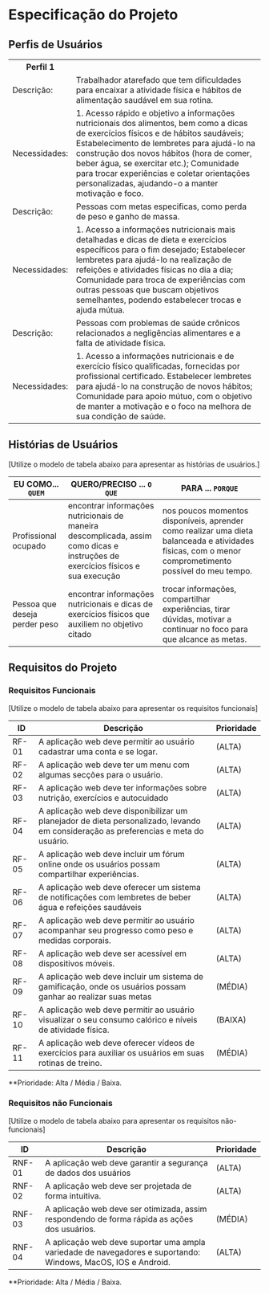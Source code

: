 # Especificação do Projeto

## Perfis de Usuários
<table>
        <tr>
            <th>Perfil 1</th>
        </tr>
        <tr>
            <td>Descrição:   </td>
            <td>Trabalhador atarefado que tem dificuldades para encaixar a atividade física e hábitos de alimentação saudável em sua rotina.</td>
        </tr>
        <tr>
            <td>Necessidades:  </td>
            <td>1.	Acesso rápido e objetivo a informações nutricionais dos alimentos, bem como a dicas de exercícios físicos e de hábitos saudáveis;
	Estabelecimento de lembretes para ajudá-lo na construção dos novos hábitos (hora de comer, beber água, se exercitar etc.);
	Comunidade para trocar experiências e coletar orientações personalizadas, ajudando-o a manter motivação e foco.
</td>
        </tr>
        <tr>
            <td>Descrição:</td>
            <td> 	Pessoas com metas especificas, como perda de peso e ganho de massa.</td>
        </tr>
        <tr>
            <td>Necessidades:</td>
            <td>1.	Acesso a informações nutricionais mais detalhadas e dicas de dieta e exercícios específicos para o fim desejado;
	Estabelecer lembretes para ajudá-lo na realização de refeições e atividades físicas no dia a dia;
	Comunidade para troca de experiências com outras pessoas que buscam objetivos semelhantes, podendo estabelecer trocas e ajuda mútua. 
</td>
        </tr>
        <tr>
            <td>Descrição: </td>
            <td>Pessoas com problemas de saúde crônicos relacionados a negligências alimentares e a falta de atividade física.</td>
        </tr>
        <tr>
            <td>Necessidades:</td>
            <td>1.	Acesso a informações nutricionais e de exercício físico qualificadas, fornecidas por profissional certificado.
	Estabelecer lembretes para ajudá-lo na construção de novos hábitos;
	Comunidade para apoio mútuo, com o objetivo de manter a motivação e o foco na melhora de sua condição de saúde.
</td>
        </tr>
    </table>


## Histórias de Usuários

[Utilize o modelo de tabela abaixo para apresentar as histórias de usuários.]

|EU COMO... `QUEM`   | QUERO/PRECISO ... `O QUE` |PARA ... `PORQUE`                 |
|--------------------|---------------------------|----------------------------------|
| Profissional ocupado        | encontrar informações nutricionais de maneira descomplicada, assim como dicas e instruções de exercícios físicos e sua execução                      | nos poucos momentos disponíveis, aprender como realizar uma dieta balanceada e atividades físicas, com o menor comprometimento possível do meu tempo.                              |
| Pessoa que deseja perder peso                | encontrar informações nutricionais e dicas de exercícios físicos que auxiliem no objetivo citado| trocar informações, compartilhar experiências, tirar dúvidas, motivar a continuar no foco para que alcance as metas.                              |

## Requisitos do Projeto


### Requisitos Funcionais

[Utilize o modelo de tabela abaixo para apresentar os requisitos funcionais]

|ID    | Descrição                | Prioridade |
|-------|---------------------------------|----|
| RF-01 |  A aplicação web deve permitir ao usuário cadastrar uma conta e se logar.                  | (ALTA)  | 
| RF- 02 |  A aplicação web deve ter um menu com algumas secções para o usuário.       | (ALTA)  |
| RF-03 |  A aplicação web deve ter informações sobre nutrição, exercícios e autocuidado                    |(ALTA)  | 
| RF- 04 | A aplicação web deve disponibilizar um planejador de dieta personalizado, levando em consideração as preferencias e meta do usuário.                  | (ALTA)  |
| RF- 05 |  A aplicação web deve incluir um fórum online onde os usuários possam compartilhar experiências.                   | (ALTA)  | 
| RF- 06  | A aplicação web deve oferecer um sistema de notificações com lembretes de beber água e refeições saudáveis                   | (ALTA)  |
| RF- 07|  A aplicação web deve permitir ao usuário acompanhar seu progresso como peso e medidas corporais.                   | (ALTA) | 
|  RF- 08 |A aplicação web deve ser acessível em dispositivos móveis.| (ALTA)  |
| RF- 09 |  A aplicação web deve incluir um sistema de gamificação, onde os usuários possam ganhar ao realizar suas metas                  | (MÉDIA)   | 
| RF- 10|  A aplicação web deve permitir ao usuário visualizar o seu consumo calórico e níveis de atividade física.                  | (BAIXA)  |
| RF-11 |  A aplicação web deve oferecer vídeos de exercícios para auxiliar os usuários em suas rotinas de treino.                  | (MÉDIA)  | 


**Prioridade: Alta / Média / Baixa. 

### Requisitos não Funcionais

[Utilize o modelo de tabela abaixo para apresentar os requisitos não-funcionais]

|ID      | Descrição               |Prioridade |
|--------|-------------------------|----|
| RNF-01 |  A aplicação web deve garantir a segurança de dados dos usuários                 | (ALTA)  | 
| RNF- 02   |  A aplicação web deve ser projetada de forma intuitiva.              | (ALTA)  | 
| RNF-03 |  A aplicação web deve ser otimizada, assim respondendo de forma rápida as ações dos usuários.                  | (MÉDIA)    | 
| RNF- 04  | A aplicação web deve suportar uma ampla variedade de navegadores e suportando: Windows, MacOS, IOS e Android.                 | (ALTA)  | 

**Prioridade: Alta / Média / Baixa. 

